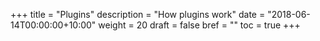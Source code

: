 +++
title = "Plugins"
description = "How plugins work"
date = "2018-06-14T00:00:00+10:00"
weight = 20
draft = false
bref = ""
toc = true
+++
